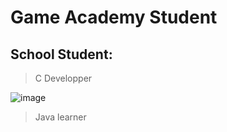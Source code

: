 # Game Academy Student

## School Student:
>C Developper

![image](https://github.com/user-attachments/assets/e93ceff7-9c12-4fbb-b07e-b73cc94f18f4)
>Java learner
